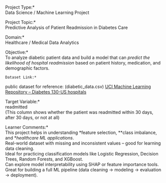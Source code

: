  Project Type:*  
  Data Science / Machine Learning Project

   Project Topic:*  
  Predictive Analysis of Patient Readmission in Diabetes Care

 Domain:*  
  Healthcare / Medical Data Analytics

 Objective:*  
  To analyze diabetic patient data and build a model that can *predict the likelihood of hospital readmission* based on patient history, medication, and demographic factors.


    Dataset Link:*  
 public dataset for reference: (diabetic_data.csv)
  [UCI Machine Learning Repository – Diabetes 130-US hospitals](https://archive.ics.uci.edu/ml/datasets/diabetes+130-us+hospitals+for+years+1999-2008)

 Target Variable:*  
  readmitted  
  (This column shows whether the patient was readmitted within 30 days, after 30 days, or not at all)

   Learner Comments:*  
This project helps in understanding *feature selection, **class imbalance, and **healthcare ML applications*.  
Real-world dataset with missing and inconsistent values – good for learning data cleaning.  
Ideal for practicing classification models like Logistic Regression, Decision Trees, Random Forests, and XGBoost.  
Can explore model interpretability using SHAP or feature importance tools.  
Great for building a full ML pipeline (data cleaning → modeling → evaluation → deployment).
